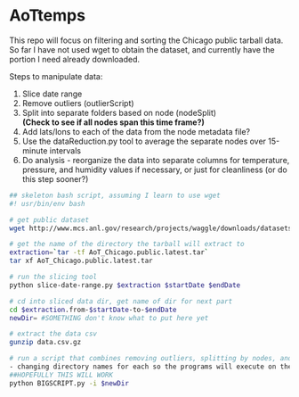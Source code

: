 # AoTtemps

This repo will focus on filtering and sorting the Chicago public tarball data.
So far I have not used wget to obtain the dataset, and currently have the portion I need already downloaded.

Steps to manipulate data:
1. Slice date range
2. Remove outliers (outlierScript)
3. Split into separate folders based on node (nodeSplit)  
**(Check to see if all nodes span this time frame?)**
4. Add lats/lons to each of the data from the node metadata file?
5. Use the dataReduction.py tool to average the separate nodes over 15-minute intervals
6. Do analysis - reorganize the data into separate columns for temperature, pressure, and humidity values if necessary, or just for cleanliness (or do this step sooner?)

```bash
## skeleton bash script, assuming I learn to use wget
#! usr/bin/env bash

# get public dataset
wget http://www.mcs.anl.gov/research/projects/waggle/downloads/datasets/AoT_Chicago.public.latest.tar

# get the name of the directory the tarball will extract to
extraction=`tar -tf AoT_Chicago.public.latest.tar`
tar xf AoT_Chicago.public.latest.tar

# run the slicing tool
python slice-date-range.py $extraction $startDate $endDate

# cd into sliced data dir, get name of dir for next part
cd $extraction.from-$startDate-to-$endDate
newDir= #SOMETHING don't know what to put here yet

# extract the data csv
gunzip data.csv.gz

# run a script that combines removing outliers, splitting by nodes, and doing data reduction 
- changing directory names for each so the programs will execute on the right data  
##HOPEFULLY THIS WILL WORK
python BIGSCRIPT.py -i $newDir
